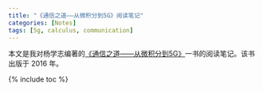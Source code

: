```yaml
---
title: "《通信之道——从微积分到5G》阅读笔记"
categories: [Notes]
tags: [5g, calculus, communication]
---
```


本文是我对杨学志编著的[《通信之道——从微积分到5G》](https://book.douban.com/subject/26743649/)一书的阅读笔记。该书出版于 2016 年。

{% include toc %}

